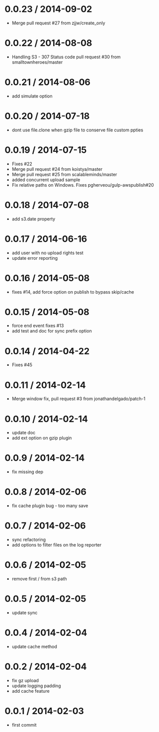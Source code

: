 
0.0.23 / 2014-09-02
==================

 * Merge pull request #27 from zjjw/create_only

0.0.22 / 2014-08-08
==================

 * Handling S3 - 307 Status code pull request #30 from smalltownheroes/master

0.0.21 / 2014-08-06
==================

 * add simulate option

0.0.20 / 2014-07-18
==================

 * dont use file.clone when gzip file to conserve file custom ppties

0.0.19 / 2014-07-15
==================

 * Fixes #22
 * Merge pull request #24 from koistya/master
 * Merge pull request #25 from scalableminds/master
 * added concurrent upload sample
 * Fix relative paths on Windows. Fixes pgherveou/gulp-awspublish#20

0.0.18 / 2014-07-08
==================

 * add s3.date property

0.0.17 / 2014-06-16
==================

 * add user with no upload rights test
 * update error reporting

0.0.16 / 2014-05-08
==================

 * fixes #14, add force option on publish to bypass skip/cache

0.0.15 / 2014-05-08
==================

 * force end event fixes #13
 * add test and doc for sync prefix option

0.0.14 / 2014-04-22
==================

 * Fixes #45

0.0.11 / 2014-02-14
==================

 * Merge window fix, pull request #3 from jonathandelgado/patch-1

0.0.10 / 2014-02-14
==================

 * update doc
 * add ext option on gzip plugin

0.0.9 / 2014-02-14
==================

 * fix missing dep

0.0.8 / 2014-02-06
==================

 * fix cache plugin bug - too many save

0.0.7 / 2014-02-06
==================

 * sync refactoring
 * add options to filter files on the log reporter

0.0.6 / 2014-02-05
==================

 * remove first / from s3 path

0.0.5 / 2014-02-05
==================

 * update sync

0.0.4 / 2014-02-04
==================

 * update cache method

0.0.2 / 2014-02-04
==================

 * fix gz upload
 * update logging padding
 * add cache feature

0.0.1 / 2014-02-03
==================

 * first commit

